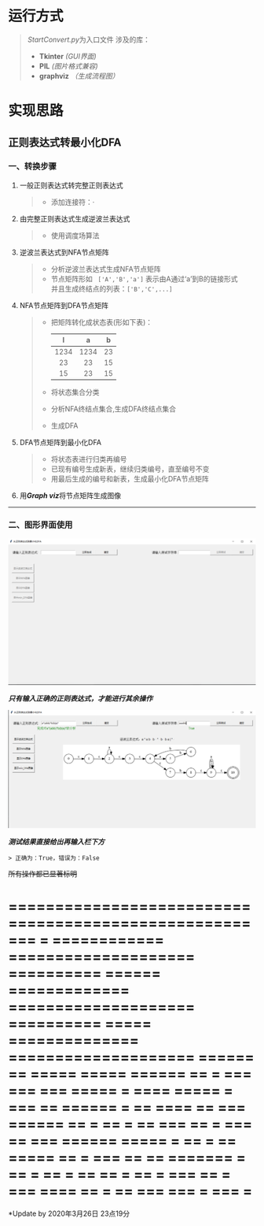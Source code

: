 # 运行方式

> *StartConvert.py*为入口文件
> 涉及的库：
>
> + **Tkinter** *(GUI界面)*
> + **PIL**  *(图片格式兼容)*
> + **graphviz** *（生成流程图）*

# 实现思路


## 正则表达式转最小化DFA
### 一、转换步骤

1. 一般正则表达式转完整正则表达式
	
	> + 添加连接符：·
	
	
	
2. 由完整正则表达式生成逆波兰表达式

   > + 使用调度场算法

   

3. 逆波兰表达式到NFA节点矩阵
   > + 分析逆波兰表达式生成NFA节点矩阵
   > + 节点矩阵形如  ``` ['A','B','a']``` 表示由A通过‘a’到B的链接形式  
   >   并且生成终结点的列表：```['B','C',...]```

   

4. NFA节点矩阵到DFA节点矩阵

    > + 把矩阵转化成状态表(形如下表)：
    >
    >   |  I   |  a   |  b   |
    >   | :--: | :--: | :--: |
    >   | 1234 | 1234 |  23  |
    >   |  23  |  23  |  15  |
    >   |  15  |  23  |  15  |
    >
    >   
    >
    > + 将状态集合分类
    > + 分析NFA终结点集合,生成DFA终结点集合
    > + 生成DFA

  

5. DFA节点矩阵到最小化DFA

    > + 将状态表进行归类再编号
    > + 已现有编号生成新表，继续归类编号，直至编号不变
    > + 用最后生成的编号和新表，生成最小化DFA节点矩阵

  

6. 用***Graph viz***将节点矩阵生成图像

   
----------



### 二、图形界面使用

   ![alt 界面](UI.png "正则表达式转最小化DFA")

   ***只有输入正确的正则表达式，才能进行其余操作***

   ![alt 界面](UI2.png "正则表达式转最小化DFA")

___测试结果直接给出再输入栏下方___

	> 正确为：True，错误为：False

~~所有操作都已显著标明~~




=======================================================
=        ============  ====================  ==========
======  =============  ====================  ==========
=====  ==============  ====================  ======  ==
=====  =====   ======  ==  = ===  ===   ===  =====    =
====  =====  =  ===    ==     ======  =  ==    ====  ==
===  ======     ==  =  ==  =  ==  ===    ==  =  ===  ==
===  ======  =====  =  ==  =  ==  =====  ==  =  ===  ==
==  =======  =  ==  =  ==  =  ==  ==  =  ==  =  ===  ==
=        ===   ====    ==  =  ==  ===   ===  =  ===   =
=======================================================

*Update by      2020年3月26日 23点19分



